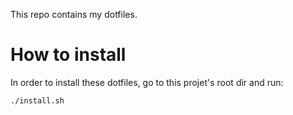 This repo contains my dotfiles.

# How to install
In order to install these dotfiles, go to this projet's root dir and run:

```bash
./install.sh
```

